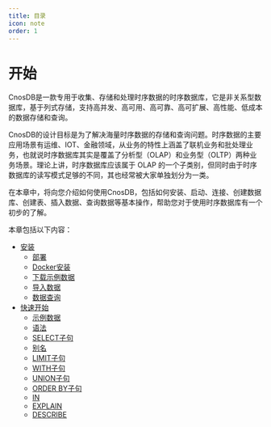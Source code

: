 ```yaml
---
title: 目录
icon: note
order: 1
---
```


# 开始

CnosDB是一款专用于收集、存储和处理时序数据的时序数据库，它是非关系型数据库，基于列式存储，支持高并发、高可用、高可靠、高可扩展、高性能、低成本的数据存储和查询。

CnosDB的设计目标是为了解决海量时序数据的存储和查询问题。时序数据的主要应用场景有运维、IOT、金融领域，从业务的特性上涵盖了联机业务和批处理业务，也就说时序数据库其实是覆盖了分析型（OLAP）和业务型（OLTP）两种业务场景。理论上讲，时序数据库应该属于 OLAP 的一个子类别，但同时由于时序数据库的读写模式足够的不同，其也经常被大家单独划分为一类。

在本章中，将向您介绍如何使用CnosDB，包括如何安装、启动、连接、创建数据库、创建表、插入数据、查询数据等基本操作，帮助您对于使用时序数据库有一个初步的了解。

本章包括以下内容：

- [安装](./install.md)
  - [部署](./install.md#部署)
  - [Docker安装](./install.md#docker安装)
  - [下载示例数据](./install.md#下载示例数据)
  - [导入数据](./install.md#导入数据)
  - [数据查询](./install.md#数据查询)
- [快速开始](./quick_start.md)
  - [示例数据](./quick_start.md#示例数据)
  - [语法](./quick_start.md#语法)
  - [SELECT子句](./quick_start.md#select-子句)
  - [别名](./quick_start.md#别名)
  - [LIMIT子句](./quick_start.md#limit-子句)
  - [WITH子句](./quick_start.md#with-子句)
  - [UNION子句](./quick_start.md#union-子句)
  - [ORDER BY子句](./quick_start.md#order-by-子句)
  - [IN](./quick_start.md#in)
  - [EXPLAIN](./quick_start.md#explain)
  - [DESCRIBE](./quick_start.md#describe)


